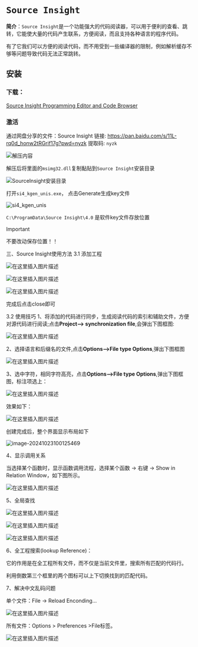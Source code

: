# `Source Insight`

**简介**：`Source Insight`是一个功能强大的代码阅读器，可以用于便利的查看、跳转，它能使大量的代码产生联系，方便阅读，而且支持各种语言的程序代码。

有了它我们可以方便的阅读代码，而不用受到一些编译器的限制，例如解析缓存不够等问题导致代码无法正常跳转。

## 安装

### 下载：

[Source Insight Programming Editor and Code Browser](https://www.sourceinsight.com/)

### 激活

通过网盘分享的文件：Source Insight
链接: https://pan.baidu.com/s/11L-rq0d_honw2tRGrif17g?pwd=nyzk 提取码: `nyzk`

![解压内容](./assets/1b1959e37dee946cf6a8c83753d2477e.png)

解压后将里面的`msimg32.dll`复制黏贴到`Source Insight`安装目录

![SourceInsight安装目录](./assets/608dca99e80abd390ee23ec05a51fcdc.png)

打开`si4_kgen_unis.exe`， 点击Generate生成key文件

![si4_kgen_unis](./assets/92e4dc44ff16d2db5e050d0c5add73fb.png)

`C:\ProgramData\Source Insight\4.0` 是软件key文件存放位置

> [!important]
>
> 不要改动保存位置！！

三、Source Insight使用方法
3.1 添加工程

![在这里插入图片描述](./assets/08ee3d2d6c25313033799f6a88cf5a6e.png)

![在这里插入图片描述](./assets/fbe01ef839a9601e4795f4a2d6991fd5.png)

![在这里插入图片描述](./assets/f8ed1935fc8755beb129694bc6f474fa.png)

完成后点击close即可

3.2 使用技巧
1、将添加的代码进行同步，生成阅读代码的索引和辅助文件，方便对源代码进行阅读;点击**Project–> synchronization file**,会弹出下图框图:

![在这里插入图片描述](./assets/5ba4acb804ec5f624fa3eeef93ec43ec.png)

2、选择语言和后缀名的文件,点击**Options–>File type Options**,弹出下图框图

![在这里插入图片描述](./assets/11d8e123fe611d85836e84cf7eb73e5f.png)

3、选中字符，相同字符高亮，点击**Options–>File type Options**,弹出下图框图，标注项选上：

![在这里插入图片描述](./assets/ec5485692a213005ab1ae43dde380016.png)

效果如下：

![在这里插入图片描述](./assets/611597d33046b32fd412e5e678816bca.png)

创建完成后，整个界面显示布局如下

![image-20241023100125469](./assets/image-20241023100125469.png)

4、显示调用关系

当选择某个函数时，显示函数调用流程，选择某个函数 -> 右键 -> Show in Relation Window，如下图所示。

![在这里插入图片描述](./assets/0284fb474f4fea18848c757a8c97027d.png)

5、全局查找

![在这里插入图片描述](./assets/b0e610acb801cefdcc9b8eacbf2854c0.png)

![在这里插入图片描述](./assets/53cc62a97ab9abb0cde0cb1fbe63fc44.png)

![在这里插入图片描述](./assets/c4009b98df92351e08d271ac225652dc.png)

6、全工程搜索(lookup Reference)：

它的作用是在全工程所有文件，而不仅是当前文件里，搜索所有匹配的代码行。

利用倒数第三个框里的两个图标可以上下切换找到的匹配代码。

7、解决中文乱码问题

单个文件：File -> Reload Enconding…

![在这里插入图片描述](./assets/9644c05bd108e3d0610ba5534a47fc12.png)

所有文件：Options > Preferences >File标签。

![在这里插入图片描述](./assets/14936592a615ebb2b88f78be5176303c.png)